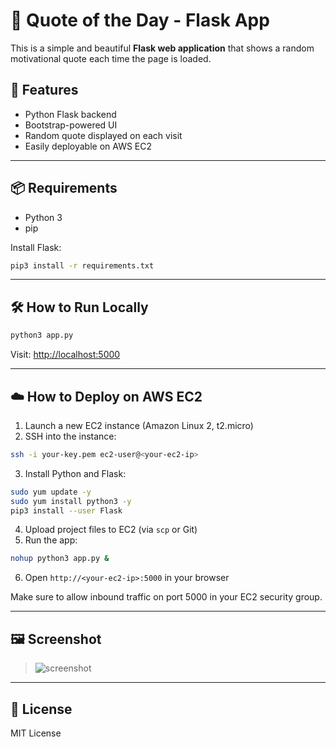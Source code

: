 # 🌟 Quote of the Day - Flask App

This is a simple and beautiful **Flask web application** that shows a random motivational quote each time the page is loaded.

## 🚀 Features

- Python Flask backend
- Bootstrap-powered UI
- Random quote displayed on each visit
- Easily deployable on AWS EC2

---

## 📦 Requirements

- Python 3
- pip

Install Flask:
```bash
pip3 install -r requirements.txt
```

---

## 🛠️ How to Run Locally

```bash
python3 app.py
```

Visit: [http://localhost:5000](http://localhost:5000)

---

## ☁️ How to Deploy on AWS EC2

1. Launch a new EC2 instance (Amazon Linux 2, t2.micro)
2. SSH into the instance:
```bash
ssh -i your-key.pem ec2-user@<your-ec2-ip>
```
3. Install Python and Flask:
```bash
sudo yum update -y
sudo yum install python3 -y
pip3 install --user Flask
```
4. Upload project files to EC2 (via `scp` or Git)
5. Run the app:
```bash
nohup python3 app.py &
```
6. Open `http://<your-ec2-ip>:5000` in your browser

Make sure to allow inbound traffic on port 5000 in your EC2 security group.

---

## 🖼️ Screenshot

> ![screenshot](https://via.placeholder.com/800x400.png?text=Quote+of+the+Day+App)

---

## 📄 License

MIT License
